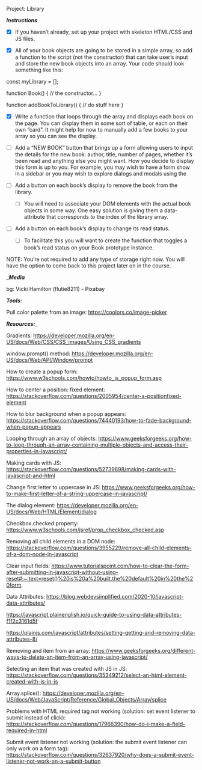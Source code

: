 Project: Library

_______________Instructions_______________

- [x] If you haven’t already, set up your project with skeleton HTML/CSS and JS files.

- [x] All of your book objects are going to be stored in a simple array, so add a function to the script (not the constructor) that can take user’s input and store the new book objects into an array. Your code should look something like this:

const myLibrary = [];

function Book() {
  // the constructor...
}

function addBookToLibrary() {
  // do stuff here
}

- [x] Write a function that loops through the array and displays each book on the page. You can display them in some sort of table, or each on their own “card”. It might help for now to manually add a few books to your array so you can see the display.

- [ ] Add a “NEW BOOK” button that brings up a form allowing users to input the details for the new book: author, title, number of pages, whether it’s been read and anything else you might want. How you decide to display this form is up to you. For example, you may wish to have a form show in a sidebar or you may wish to explore dialogs and modals using the <dialog> tag. However you do this, you will most likely encounter an issue where submitting your form will not do what you expect it to do. That’s because the submit input tries to send the data to a server by default. If you’ve done the bonus section for the calculator assignment, you might be familiar with event.preventDefault();. Read up on the event.preventDefault documentation again and see how you can solve this issue!

- [ ] Add a button on each book’s display to remove the book from the library.
    - [ ] You will need to associate your DOM elements with the actual book objects in some way. One easy solution is giving them a data-attribute that corresponds to the index of the library array.

- [ ] Add a button on each book’s display to change its read status.
    - [ ] To facilitate this you will want to create the function that toggles a book’s read status on your Book prototype instance.

NOTE: You’re not required to add any type of storage right now. You will have the option to come back to this project later on in the course.



________________Media_______________

bg: Vicki Hamilton (flutie8211) - Pixabay



_______________Tools:_______________

Pull color palette from an image: 
https://coolors.co/image-picker




_______________Resources:________________

Gradients:
https://developer.mozilla.org/en-US/docs/Web/CSS/CSS_images/Using_CSS_gradients

window.prompt() method:
https://developer.mozilla.org/en-US/docs/Web/API/Window/prompt

How to create a popup form:
https://www.w3schools.com/howto/howto_js_popup_form.asp

How to center a position: fixed element:
https://stackoverflow.com/questions/2005954/center-a-positionfixed-element

How to blur background when a popup appears:
https://stackoverflow.com/questions/74440193/how-to-fade-background-when-popup-appears

Looping through an array of objects:
https://www.geeksforgeeks.org/how-to-loop-through-an-array-containing-multiple-objects-and-access-their-properties-in-javascript/

Making cards with JS:
https://stackoverflow.com/questions/52739898/making-cards-with-javascript-and-html

Change first letter to uppercase in JS:
https://www.geeksforgeeks.org/how-to-make-first-letter-of-a-string-uppercase-in-javascript/

The dialog element:
https://developer.mozilla.org/en-US/docs/Web/HTML/Element/dialog

Checkbox.checked property:
https://www.w3schools.com/jsref/prop_checkbox_checked.asp

Removing all child elements in a DOM node:
https://stackoverflow.com/questions/3955229/remove-all-child-elements-of-a-dom-node-in-javascript

Clear input fields:
https://www.tutorialspoint.com/how-to-clear-the-form-after-submitting-in-javascript-without-using-reset#:~:text=reset()%20is%20a%20built,the%20default%20in%20the%20form.

Data Attributes:
https://blog.webdevsimplified.com/2020-10/javascript-data-attributes/

https://javascript.plainenglish.io/quick-guide-to-using-data-attributes-f1f2c3161d5f

https://plainjs.com/javascript/attributes/setting-getting-and-removing-data-attributes-8/

Removing and item from an array:
https://www.geeksforgeeks.org/different-ways-to-delete-an-item-from-an-array-using-javascript/

Selecting an item that was created with JS in JS: 
https://stackoverflow.com/questions/35349212/select-an-html-element-created-with-js-in-js

Array.splice():
https://developer.mozilla.org/en-US/docs/Web/JavaScript/Reference/Global_Objects/Array/splice

Problems with HTML required tag not working (solution: set event listener to submit instead of click):
https://stackoverflow.com/questions/17966390/how-do-i-make-a-field-required-in-html

Submit event listener not working (solution: the submit event listener can only work on a form tag):
https://stackoverflow.com/questions/32637920/why-does-a-submit-event-listener-not-work-on-a-submit-button
